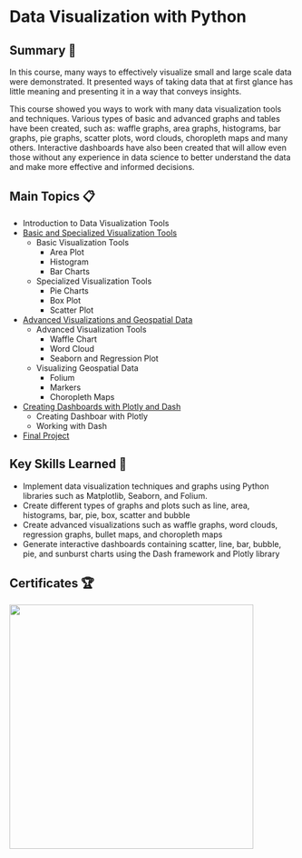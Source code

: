 # Data Visualization with Python


## Summary :memo:
In this course, many ways to effectively visualize small and large scale data were demonstrated. It presented ways of taking data that at first glance has little meaning and presenting it in a way that conveys insights.

This course showed you ways to work with many data visualization tools and techniques. Various types of basic and advanced graphs and tables have been created, such as: waffle graphs, area graphs, histograms, bar graphs, pie graphs, scatter plots, word clouds, choropleth maps and many others. Interactive dashboards have also been created that will allow even those without any experience in data science to better understand the data and make more effective and informed decisions.

## Main Topics :clipboard:
 - Introduction to Data Visualization Tools
 - [Basic and Specialized Visualization Tools](https://github.com/elaragao/IBM_Data_Science_Professional_Certificade/tree/main/08%20-%20Data%20Visualization%20with%20Python/02%20-%20Basic%20and%20Specialized%20Visualization%20Tools)
     - Basic Visualization Tools
         - Area Plot
         - Histogram
         - Bar Charts
     - Specialized Visualization Tools
         - Pie Charts
         - Box Plot
         - Scatter Plot
 - [Advanced Visualizations and Geospatial Data](https://github.com/elaragao/IBM_Data_Science_Professional_Certificade/tree/main/08%20-%20Data%20Visualization%20with%20Python/03%20-%20Advanced%20Visualizations%20and%20Geospatial%20Data)
     - Advanced Visualization Tools
         - Waffle Chart
         - Word Cloud
         - Seaborn and Regression Plot
     - Visualizing Geospatial Data
         - Folium
         - Markers
         - Choropleth Maps
 - [Creating Dashboards with Plotly and Dash](https://github.com/elaragao/IBM_Data_Science_Professional_Certificade/tree/main/08%20-%20Data%20Visualization%20with%20Python/04%20-%20Creating%20Dashboards%20with%20Plotly%20and%20Dash)
     - Creating Dashboar with Plotly
     - Working with Dash
 - [Final Project](https://github.com/elaragao/IBM_Data_Science_Professional_Certificade/tree/main/08%20-%20Data%20Visualization%20with%20Python/05%20-%20Final%20Project)
   
## Key Skills Learned :key:
 - Implement data visualization techniques and graphs using Python libraries such as Matplotlib, Seaborn, and Folium.
 - Create different types of graphs and plots such as line, area, histograms, bar, pie, box, scatter and bubble
 - Create advanced visualizations such as waffle graphs, word clouds, regression graphs, bullet maps, and choropleth maps
 - Generate interactive dashboards containing scatter, line, bar, bubble, pie, and sunburst charts using the Dash framework and Plotly library


## Certificates :trophy:

<a href="https://www.coursera.org/account/accomplishments/verify/DT6DTLJQWXXA"><img src="https://s3.amazonaws.com/coursera_assets/meta_images/generated/CERTIFICATE_LANDING_PAGE/CERTIFICATE_LANDING_PAGE~DT6DTLJQWXXA/CERTIFICATE_LANDING_PAGE~DT6DTLJQWXXA.jpeg" height="430"></a>
